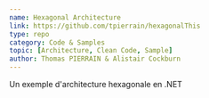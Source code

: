 ```yaml
---
name: Hexagonal Architecture
link: https://github.com/tpierrain/hexagonalThis
type: repo
category: Code & Samples
topic: [Architecture, Clean Code, Sample]
author: Thomas PIERRAIN & Alistair Cockburn
---
```

Un exemple d'architecture hexagonale en .NET